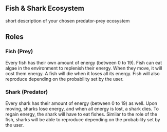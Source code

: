 ## Fish & Shark Ecosystem
short description of your chosen predator-prey ecosystem 

## Roles
### Fish (Prey)
Every fish has their own amount of energy (between 0 to 19). Fish can eat algae in the environment to replenish their energy. When they move, it will cost them energy. A fish will die when it loses all its energy. Fish will also reproduce depending on the probability set by the user.

### Shark (Predator)
Every shark has their amount of energy (between 0 to 19) as well. Upon moving, sharks lose energy, and when all energy is lost, a shark dies. To regain energy, the shark will have to eat fishes. Similar to the role of the fish, sharks will be able to reproduce depending on the probability set by the user. 
